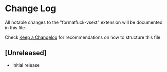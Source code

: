 # Change Log

All notable changes to the "formatfuck-vsext" extension will be documented in this file.

Check [Keep a Changelog](http://keepachangelog.com/) for recommendations on how to structure this file.

## [Unreleased]

- Initial release